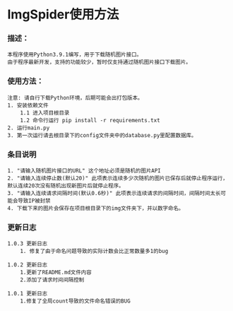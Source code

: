 # ImgSpider使用方法
### 描述：
    本程序使用Python3.9.1编写，用于下载随机图片接口。
    由于程序最新开发，支持的功能较少，暂时仅支持通过随机图片接口下载图片。

### 使用方法：
    注意: 请自行下载Python环境，后期可能会出打包版本。
    1. 安装依赖文件
        1.1 进入项目根目录
        1.2 命令行运行 pip install -r requirements.txt
    2. 运行main.py
    3. 第一次运行请去根目录下的config文件夹中的database.py里配置数据库。

### 条目说明
    1. "请输入随机图片接口的URL" 这个地址必须是随机的图片API
    2. "请输入连续停止数(默认20)" 此项表示连续多少次随机的图片已保存后就停止程序运行，默认连续20次没有随机出现新图片后就停止程序。
    3. "请输入连续请求间隔时间(默认0.6秒)" 此项表示连续请求的间隔时间，间隔时间太长可能会导致IP被封禁
    4. 下载下来的图片会保存在项目根目录下的img文件夹下，并以数字命名。

### 更新日志
    1.0.3 更新日志
        1. 修复了由于命名问题导致的实际计数会比正常数量多1的bug

    1.0.2 更新日志
        1.更新了README.md文件内容
        2.添加了请求时间间隔控制

    1.0.1 更新日志
        1.修复了全局count导致的文件命名错误的BUG
